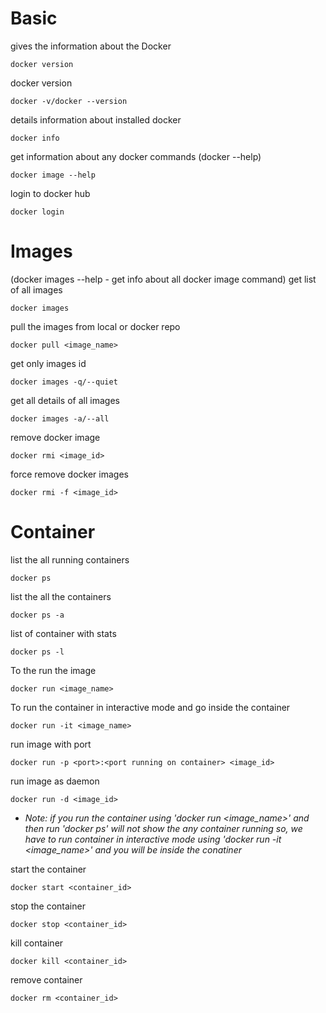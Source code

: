 # Basic
gives the information about the Docker
```
docker version
```
docker version
```
docker -v/docker --version
```
details information about installed docker
```
docker info
```
get information about any docker commands (docker --help)
```
docker image --help
```
login to docker hub
```
docker login
```

# Images
(docker images --help - get info about all docker image command)
get list of all images
```
docker images
```
pull the images from local or docker repo
```
docker pull <image_name>
```
get only images id 
```
docker images -q/--quiet
```
get all details of all images
```
docker images -a/--all
```
remove docker image
```
docker rmi <image_id>
```
force remove docker images
```
docker rmi -f <image_id>
```
# Container

list the all running containers
```
docker ps
```
list the all the containers
```
docker ps -a
```
list of container with stats
```
docker ps -l
```
To the run the image
```
docker run <image_name>
```
To run the container in interactive mode and go inside the container
```
docker run -it <image_name>
```
run image with port
```
docker run -p <port>:<port running on container> <image_id>
```
run image as daemon
```
docker run -d <image_id>
```
- *Note: if you run the container using 'docker run <image_name>' and then run 'docker ps' will not show the any container running 
so, we have to run container in interactive mode using 'docker run -it <image_name>' and you will be inside the conatiner*

start the container
```
docker start <container_id>
```
stop the container
```
docker stop <container_id>
```
kill container
```
docker kill <container_id>
```
remove container
```
docker rm <container_id>
```



